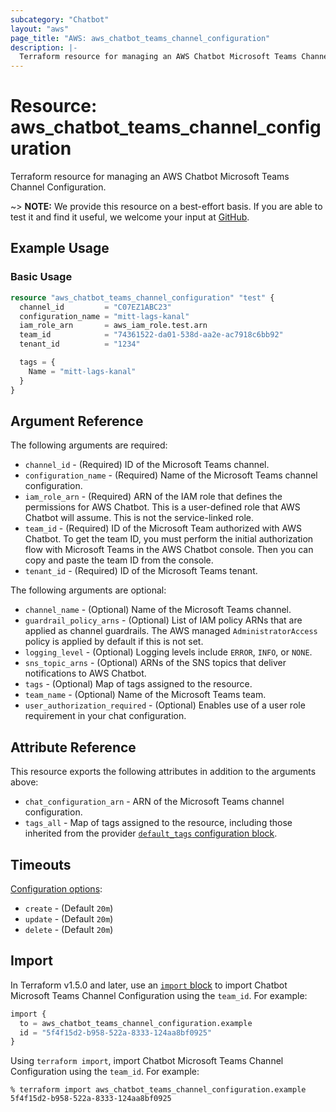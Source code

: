 ```yaml
---
subcategory: "Chatbot"
layout: "aws"
page_title: "AWS: aws_chatbot_teams_channel_configuration"
description: |-
  Terraform resource for managing an AWS Chatbot Microsoft Teams Channel Configuration.
---
```


# Resource: aws_chatbot_teams_channel_configuration

Terraform resource for managing an AWS Chatbot Microsoft Teams Channel Configuration.

~> **NOTE:** We provide this resource on a best-effort basis. If you are able to test it and find it useful, we welcome your input at [GitHub](https://github.com/hashicorp/terraform-provider-aws).

## Example Usage

### Basic Usage

```terraform
resource "aws_chatbot_teams_channel_configuration" "test" {
  channel_id         = "C07EZ1ABC23"
  configuration_name = "mitt-lags-kanal"
  iam_role_arn       = aws_iam_role.test.arn
  team_id            = "74361522-da01-538d-aa2e-ac7918c6bb92"
  tenant_id          = "1234"

  tags = {
    Name = "mitt-lags-kanal"
  }
}
```

## Argument Reference

The following arguments are required:

* `channel_id` - (Required) ID of the Microsoft Teams channel.
* `configuration_name` - (Required) Name of the Microsoft Teams channel configuration.
* `iam_role_arn` - (Required) ARN of the IAM role that defines the permissions for AWS Chatbot. This is a user-defined role that AWS Chatbot will assume. This is not the service-linked role.
* `team_id` - (Required) ID of the Microsoft Team authorized with AWS Chatbot. To get the team ID, you must perform the initial authorization flow with Microsoft Teams in the AWS Chatbot console. Then you can copy and paste the team ID from the console.
* `tenant_id` - (Required) ID of the Microsoft Teams tenant.

The following arguments are optional:

* `channel_name` - (Optional) Name of the Microsoft Teams channel.
* `guardrail_policy_arns` - (Optional) List of IAM policy ARNs that are applied as channel guardrails. The AWS managed `AdministratorAccess` policy is applied by default if this is not set.
* `logging_level` - (Optional) Logging levels include `ERROR`, `INFO`, or `NONE`.
* `sns_topic_arns` - (Optional) ARNs of the SNS topics that deliver notifications to AWS Chatbot.
* `tags` - (Optional) Map of tags assigned to the resource.
* `team_name` - (Optional) Name of the Microsoft Teams team.
* `user_authorization_required` - (Optional) Enables use of a user role requirement in your chat configuration.

## Attribute Reference

This resource exports the following attributes in addition to the arguments above:

* `chat_configuration_arn` - ARN of the Microsoft Teams channel configuration.
* `tags_all` - Map of tags assigned to the resource, including those inherited from the provider [`default_tags` configuration block](https://registry.terraform.io/providers/hashicorp/aws/latest/docs#default_tags-configuration-block).

## Timeouts

[Configuration options](https://developer.hashicorp.com/terraform/language/resources/syntax#operation-timeouts):

* `create` - (Default `20m`)
* `update` - (Default `20m`)
* `delete` - (Default `20m`)

## Import

In Terraform v1.5.0 and later, use an [`import` block](https://developer.hashicorp.com/terraform/language/import) to import Chatbot Microsoft Teams Channel Configuration using the `team_id`. For example:

```terraform
import {
  to = aws_chatbot_teams_channel_configuration.example
  id = "5f4f15d2-b958-522a-8333-124aa8bf0925"
}
```

Using `terraform import`, import Chatbot Microsoft Teams Channel Configuration using the `team_id`. For example:

```console
% terraform import aws_chatbot_teams_channel_configuration.example 5f4f15d2-b958-522a-8333-124aa8bf0925
```
